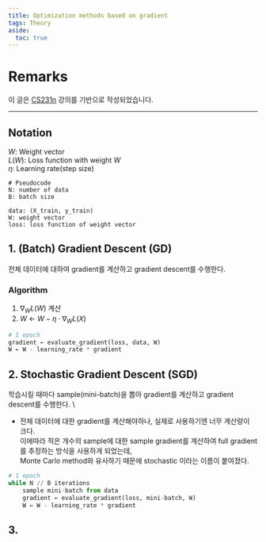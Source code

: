 ```yaml
---
title: Optimization methods based on gradient
tags: Theory
aside:
  toc: true
---
```


<!--more-->
# Remarks
이 글은 [CS231n](http://cs231n.github.io/) 강의를 기반으로 작성되었습니다.

---

## Notation
$W$: Weight vector \
$L(W)$: Loss function with weight $W$ \
$\eta$: Learning rate(step size)

```
# Pseudocode
N: number of data
B: batch size

data: (X_train, y_train)
W: weight vector
loss: loss function of weight vector
```

## 1. (Batch) Gradient Descent (GD)
전체 데이터에 대하여 gradient를 계산하고 gradient descent를 수행한다.

### Algorithm
1. $\nabla_W L(W)$ 계산
2. $W$ ← $W - \eta \cdot \nabla_W L(X)$

```python
# 1 epoch
gradient ← evaluate_gradient(loss, data, W)
W ← W - learning_rate * gradient
```

## 2. Stochastic Gradient Descent (SGD)
학습시킬 때마다 sample(mini-batch)을 뽑아 gradient를 계산하고 gradient descent를 수행한다. \
- 전체 데이터에 대한 gradient를 계산해야하나, 실제로 사용하기엔 너무 계산량이 크다. \
이에따라 적은 개수의 sample에 대한 sample gradient를 계산하여 full gradient를 추정하는 방식을 사용하게 되었는데, \
Monte Carlo method와 유사하기 때문에 stochastic 이라는 이름이 붙여졌다.

```python
# 1 epoch
while N // B iterations
    sample mini-batch from data
    gradient ← evaluate_gradient(loss, mini-batch, W)
    W ← W - learning_rate * gradient
```

## 3.
